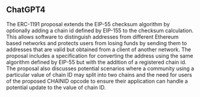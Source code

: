 ## ChatGPT4

The ERC-1191 proposal extends the EIP-55 checksum algorithm by optionally adding a chain id defined by EIP-155 to the checksum calculation. This allows software to distinguish addresses from different Ethereum based networks and protects users from losing funds by sending them to addresses that are valid but obtained from a client of another network. The proposal includes a specification for converting the address using the same algorithm defined by EIP-55 but with the addition of a registered chain id. The proposal also discusses potential scenarios where a community using a particular value of chain ID may split into two chains and the need for users of the proposed CHAINID opcode to ensure their application can handle a potential update to the value of chain ID.
